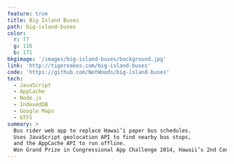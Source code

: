 ```yaml
---
feature: true
title: Big Island Buses
path: big-island-buses
color:
  r: 77
  g: 116
  b: 171
bkgimage: '/images/big-island-buses/background.jpg'
link: 'http://tigeroakes.com/big-island-buses'
code: 'https://github.com/NotWoods/big-island-buses'
tech:
  - JavaScript
  - AppCache
  - Node.js
  - IndexedDB
  - Google Maps
  - GTFS
summary: >
  Bus rider web app to replace Hawai’i paper bus schedules.
  Uses JavaScript geolocation API to find nearby bus stops,
  and the AppCache API to run offline.
  Won Grand Prize in Congressional App Challenge 2014, Hawaii’s 2nd Congressional District.
---
```

